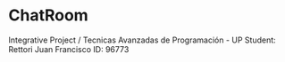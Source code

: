# ChatRoom
Integrative Project / Tecnicas Avanzadas de Programación - UP
Student: Rettori Juan Francisco
ID: 96773
